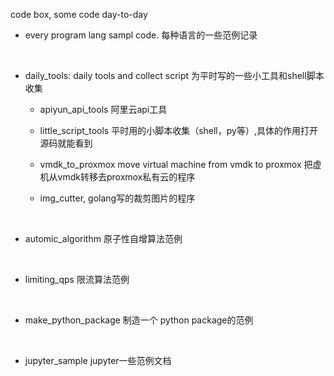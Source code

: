 code box, some code day-to-day

* every program lang sampl code. 每种语言的一些范例记录

   ​

* daily_tools: daily tools and collect script  为平时写的一些小工具和shell脚本收集
   - apiyun_api_tools 阿里云api工具

   - little_script_tools 平时用的小脚本收集（shell，py等）,具体的作用打开源码就能看到

   - vmdk_to_proxmox  move virtual machine from vmdk to proxmox 把虚机从vmdk转移去proxmox私有云的程序

   - img_cutter, golang写的裁剪图片的程序

     ​


* automic_algorithm 原子性自增算法范例

  ​


* limiting_qps 限流算法范例

  ​

* make_python_package  制造一个 python package的范例

  ​

* jupyter_sample  jupyter一些范例文档








